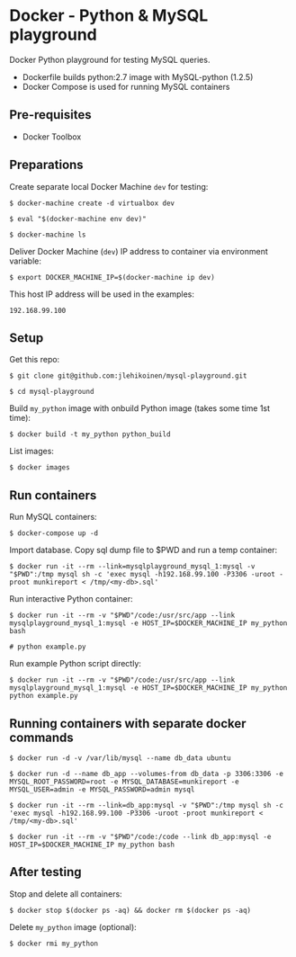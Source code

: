 # Docker - Python & MySQL playground

Docker Python playground for testing MySQL queries.

- Dockerfile builds python:2.7 image with MySQL-python (1.2.5)
- Docker Compose is used for running MySQL containers

## Pre-requisites

- Docker Toolbox

## Preparations

Create separate local Docker Machine `dev` for testing:

`$ docker-machine create -d virtualbox dev`

`$ eval "$(docker-machine env dev)"`

`$ docker-machine ls`

Deliver Docker Machine (`dev`) IP address to container via environment variable:

`$ export DOCKER_MACHINE_IP=$(docker-machine ip dev)`

This host IP address will be used in the examples:

```
192.168.99.100
```

## Setup

Get this repo:

`$ git clone git@github.com:jlehikoinen/mysql-playground.git`

`$ cd mysql-playground`

Build `my_python` image with onbuild Python image (takes some time 1st time):

`$ docker build -t my_python python_build`

List images:

`$ docker images`

## Run containers

Run MySQL containers:

`$ docker-compose up -d`

Import database. Copy sql dump file to $PWD and run a temp container:

`$ docker run -it --rm --link=mysqlplayground_mysql_1:mysql -v "$PWD":/tmp mysql sh -c 'exec mysql -h192.168.99.100 -P3306 -uroot -proot munkireport < /tmp/<my-db>.sql'`

Run interactive Python container:

`$ docker run -it --rm -v "$PWD"/code:/usr/src/app --link mysqlplayground_mysql_1:mysql -e HOST_IP=$DOCKER_MACHINE_IP my_python bash`

`# python example.py`

Run example Python script directly:

`$ docker run -it --rm -v "$PWD"/code:/usr/src/app --link mysqlplayground_mysql_1:mysql -e HOST_IP=$DOCKER_MACHINE_IP my_python python example.py`

## Running containers with separate docker commands

`$ docker run -d -v /var/lib/mysql --name db_data ubuntu`

`$ docker run -d --name db_app --volumes-from db_data -p 3306:3306 -e MYSQL_ROOT_PASSWORD=root -e MYSQL_DATABASE=munkireport -e MYSQL_USER=admin -e MYSQL_PASSWORD=admin mysql`

`$ docker run -it --rm --link=db_app:mysql -v "$PWD":/tmp mysql sh -c 'exec mysql -h192.168.99.100 -P3306 -uroot -proot munkireport < /tmp/<my-db>.sql'`

`$ docker run -it --rm -v "$PWD"/code:/code --link db_app:mysql -e HOST_IP=$DOCKER_MACHINE_IP my_python bash`

## After testing

Stop and delete all containers:

`$ docker stop $(docker ps -aq) && docker rm $(docker ps -aq)`

Delete `my_python` image (optional):

`$ docker rmi my_python`
